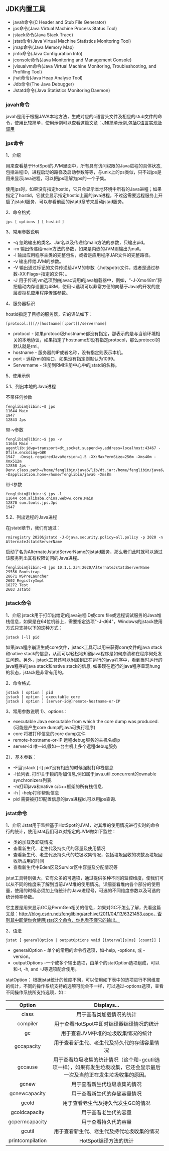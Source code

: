 ## JDK内置工具

* javah命令(C Header and Stub File Generator)
* jps命令(Java Virtual Machine Process Status Tool)
* jstack命令(Java Stack Trace)
* jstat命令(Java Virtual Machine Statistics Monitoring Tool)
* jmap命令(Java Memory Map)
* jinfo命令(Java Configuration Info)
* jconsole命令(Java Monitoring and Management Console)
* jvisualvm命令(Java Virtual Machine Monitoring, Troubleshooting, and Profiling Tool)
* jhat命令(Java Heap Analyse Tool)
* Jdb命令(The Java Debugger)
* Jstatd命令(Java Statistics Monitoring Daemon)

### javah命令

javah是用于根据JAVA本地方法，生成对应的c语言头文件及相应的stub文件的命令，使用比较简单，使用示例可以查看这篇文章：[JNI简单示例,包括C语言实现及调用](https://blog.csdn.net/fenglibing/article/details/4300381)


### jps命令

1、介绍

用来查看基于HotSpot的JVM里面中，所有具有访问权限的Java进程的具体状态, 包括进程ID，进程启动的路径及启动参数等等，与unix上的ps类似，只不过jps是用来显示java进程，可以把jps理解为ps的一个子集。

使用jps时，如果没有指定hostid，它只会显示本地环境中所有的Java进程；如果指定了hostid，它就会显示指定hostid上面的java进程，不过这需要远程服务上开启了jstatd服务，可以参看前面的jstatd章节来启动jstad服务。


2、命令格式

```
jps [ options ] [ hostid ]
```
 
3、常用参数说明

* -q 忽略输出的类名、Jar名以及传递给main方法的参数，只输出pid。
* -m 输出传递给main方法的参数，如果是内嵌的JVM则输出为null。
* -l 输出应用程序主类的完整包名，或者是应用程序JAR文件的完整路径。
* -v 输出传给JVM的参数。
* -V 输出通过标记的文件传递给JVM的参数（.hotspotrc文件，或者是通过参数-XX:Flags=<filename>指定的文件）。
* -J 用于传递jvm选项到由javac调用的java加载器中，例如，“-J-Xms48m”将把启动内存设置为48M，使用-J选项可以非常方便的向基于Java的开发的底层虚拟机应用程序传递参数。

4、服务器标识

hostid指定了目标的服务器，它的语法如下：
```
[protocol:][[//]hostname][:port][/servername]
```
* protocol - 如果protocol及hostname都没有指定，那表示的是与当前环境相关的本地协议，如果指定了hostname却没有指定protocol，那么protocol的默认就是rmi。
* hostname - 服务器的IP或者名称，没有指定则表示本机。
* port - 远程rmi的端口，如果没有指定则默认为1099。
* Servername - 注册到RMI注册中心中的jstatd的名称。

5、使用示例

5.1、列出本地的Java进程

不带任何参数
```shell
fenglibin@libin:~$ jps
11644 Main
1947 
12843 Jps
```
带-v参数
```shell
fenglibin@libin:~$ jps -v
11644 Main -agentlib:jdwp=transport=dt_socket,suspend=y,address=localhost:43467 -Dfile.encoding=GBK
1947  -Dosgi.requiredJavaVersion=1.5 -XX:MaxPermSize=256m -Xms40m -Xmx512m
12858 Jps -Denv.class.path=/home/fenglibin/java6/lib/dt.jar:/home/fenglibin/java6/lib/tools.jar::/usr/bin/libtool:/usr/bin/autoconf:/usr/local/BerkeleyDB.4.8/lib -Dapplication.home=/home/fenglibin/java6 -Xms8m
```
带-l参数
```shell
fenglibin@libin:~$ jps -l
11644 com.alibaba.china.webww.core.Main
12870 sun.tools.jps.Jps
1947
```

5.2、列出远程的Java进程

在jstatd章节，我们有通过：
```shell
rmiregistry 2020&jstatd -J-Djava.security.policy=all.policy -p 2020 -n AlternateJstatdServerName
```
启动了名为AlternateJstatdServerName的jstatd服务，那么我们此时就可以通过该服务列出其有权限访问的Java进程。
```shell
fenglibin@libin:~$ jps 10.1.1.234:2020/AlternateJstatdServerName
29556 Bootstrap
28671 WSPreLauncher
2602 RegistryImpl
18272 Test
2603 Jstatd
```


### jstack命令

1、介绍
jstack用于打印出给定的java进程ID或core file或远程调试服务的Java堆栈信息，如果是在64位机器上，需要指定选项"-J-d64"，Windows的jstack使用方式只支持以下的这种方式：
```
jstack [-l] pid
```
如果java程序崩溃生成core文件，jstack工具可以用来获得core文件的java stack和native stack的信息，从而可以轻松地知道java程序是如何崩溃和在程序何处发生问题。另外，jstack工具还可以附属到正在运行的java程序中，看到当时运行的java程序的java stack和native stack的信息, 如果现在运行的java程序呈现hung的状态，jstack是非常有用的。

2、命令格式
```
jstack [ option ] pid
jstack [ option ] executable core
jstack [ option ] [server-id@]remote-hostname-or-IP
```
3、常用参数说明
1)、options： 

* executable Java executable from which the core dump was produced.(可能是产生core dump的java可执行程序)
* core 将被打印信息的core dump文件
* remote-hostname-or-IP 远程debug服务的主机名或ip
* server-id 唯一id,假如一台主机上多个远程debug服务 

2）、基本参数：

* -F当’jstack [-l] pid’没有相应的时候强制打印栈信息
* -l长列表. 打印关于锁的附加信息,例如属于java.util.concurrent的ownable synchronizers列表.
* -m打印java和native c/c++框架的所有栈信息.
* -h | -help打印帮助信息
* pid 需要被打印配置信息的java进程id,可以用jps查询.

### jstat命令

1、介绍
Jstat用于监控基于HotSpot的JVM，对其堆的使用情况进行实时的命令行的统计，使用jstat我们可以对指定的JVM做如下监控：

* 类的加载及卸载情况
* 查看新生代、老生代及持久代的容量及使用情况
* 查看新生代、老生代及持久代的垃圾收集情况，包括垃圾回收的次数及垃圾回收所占用的时间
* 查看新生代中Eden区及Survior区中容量及分配情况等

jstat工具特别强大，它有众多的可选项，通过提供多种不同的监控维度，使我们可以从不同的维度来了解到当前JVM堆的使用情况。详细查看堆内各个部分的使用量，使用的时候必须加上待统计的Java进程号，可选的不同维度参数以及可选的统计频率参数。

它主要是用来显示GC及PermGen相关的信息，如果对GC不怎么了解，先看这篇文章：http://blog.csdn.net/fenglibing/archive/2011/04/13/6321453.aspx，否则其中即使你会使用jstat这个命令，你也看不懂它的输出。

2、语法
```
jstat [ generalOption | outputOptions vmid [interval[s|ms] [count]] ]
```
* generalOption - 单个的常用的命令行选项，如-help, -options, 或 -version。
* outputOptions -一个或多个输出选项，由单个的statOption选项组成，可以和-t, -h, and -J等选项配合使用。

statOption：
根据jstat统计的维度不同，可以使用如下表中的选项进行不同维度的统计，不同的操作系统支持的选项可能会不一样，可以通过-options选项，查看不同操作系统所支持选项，如：

| Option | Displays... |
| :---: | :---: |
| class | 用于查看类加载情况的统计 |
| compiler | 用于查看HotSpot中即时编译器编译情况的统计 |
| gc | 用于查看JVM中堆的垃圾收集情况的统计 |
| gccapacity | 用于查看新生代、老生代及持久代的存储容量情况 |
| gccause | 用于查看垃圾收集的统计情况（这个和-gcutil选项一样），如果有发生垃圾收集，它还会显示最后一次及当前正在发生垃圾收集的原因。 |
| gcnew | 用于查看新生代垃圾收集的情况 |
| gcnewcapacity	| 用于查看新生代的存储容量情况 |
| gcold | 用于查看老生代及持久代发生GC的情况 |
| gcoldcapacity | 用于查看老生代的容量 |
| gcpermcapacity | 用于查看持久代的容量 |
| gcutil | 用于查看新生代、老生代及持代垃圾收集的情况 |
| printcompilation | HotSpot编译方法的统计 |
